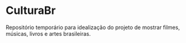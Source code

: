 # CulturaBr
Repositório temporário para idealização do projeto de mostrar filmes, músicas, livros e artes brasileiras.
